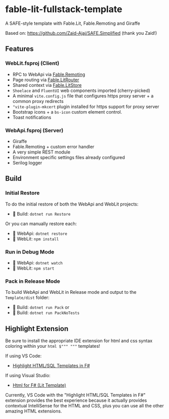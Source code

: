# fable-lit-fullstack-template
A SAFE-style template with Fable.Lit, Fable.Remoting and Giraffe

Based on:
https://github.com/Zaid-Ajaj/SAFE.Simplified (thank you Zaid!)

## Features

### WebLit.fsproj (Client)
* RPC to WebApi via [Fable.Remoting](https://zaid-ajaj.github.io/Fable.Remoting/#/)
* Page routing via [Fable.LitRouter](https://github.com/JordanMarr/Fable.LitRouter)
* Shared context via [Fable.LitStore](https://www.nuget.org/packages/Fable.LitStore)
* `Shoelace` and `FluentUI` web components imported (cherry-picked)
* A minimal `vite.config.js` file that configures https proxy server + a common proxy redirects
* `"vite-plugin-mkcert` plugin installed for https support for proxy server
* Bootstrap icons + a `bs-icon` custom element control.
* Toast notifications

### WebApi.fsproj (Server)
* Giraffe
* Fable.Remoting + custom error handler
* A very simple REST module
* Environment specific settings files already configured
* Serilog logger

## Build

### Initial Restore
To do the initial restore of both the WebApi and WebLit projects:
* :open_file_folder: Build: `dotnet run Restore`

Or you can manually restore each:
* :open_file_folder: WebApi: `dotnet restore`
* :open_file_folder: WebLit: `npm install`

### Run in Debug Mode
* :open_file_folder: WebApi: `dotnet watch`
* :open_file_folder: WebLit: `npm start`

### Pack in Release Mode
To build WebApi and WebLit in Release mode and output to the `Template/dist` folder:
* :open_file_folder: Build: `dotnet run Pack`
or
* :open_file_folder: Build: `dotnet run PackNoTests`

## Highlight Extension
Be sure to install the appropriate IDE extension for html and css syntax coloring within your `html $""" """` templates!

If using VS Code:
* [Highlight HTML/SQL Templates in F#](https://marketplace.visualstudio.com/items?itemName=alfonsogarciacaro.vscode-template-fsharp-highlight)

If using Visual Studio:
* [Html for F# (Lit Template)](https://marketplace.visualstudio.com/items?itemName=daniel-hardt.html-for-fsharp-lit-template)

Currently, VS Code with the "Highlight HTML/SQL Templates in F#" extension provides the best experience because it actually provides contextual IntelliSense for the HTML and CSS, plus you can use all the other amazing HTML extensions.


